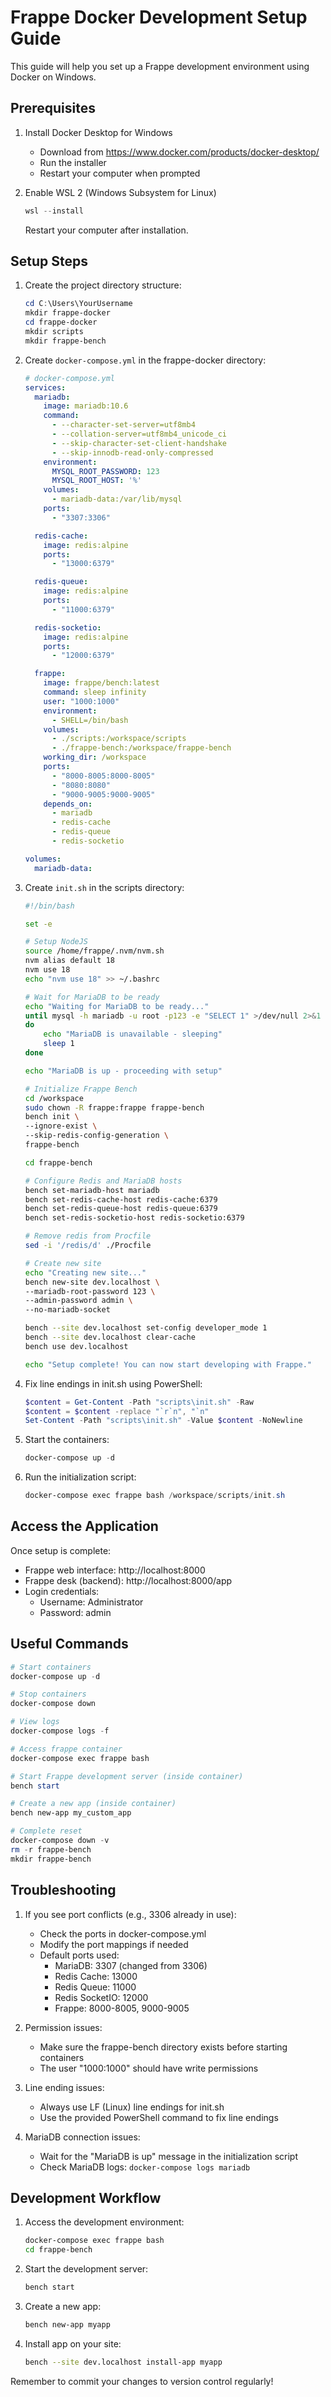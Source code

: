 # Frappe Docker Development Setup Guide

This guide will help you set up a Frappe development environment using Docker on Windows.

## Prerequisites

1. Install Docker Desktop for Windows
   - Download from https://www.docker.com/products/docker-desktop/
   - Run the installer
   - Restart your computer when prompted

2. Enable WSL 2 (Windows Subsystem for Linux)
   ```powershell
   wsl --install
   ```
   Restart your computer after installation.

## Setup Steps

1. Create the project directory structure:
   ```powershell
   cd C:\Users\YourUsername
   mkdir frappe-docker
   cd frappe-docker
   mkdir scripts
   mkdir frappe-bench
   ```

2. Create `docker-compose.yml` in the frappe-docker directory:
   ```yaml
   # docker-compose.yml
   services:
     mariadb:
       image: mariadb:10.6
       command:
         - --character-set-server=utf8mb4
         - --collation-server=utf8mb4_unicode_ci
         - --skip-character-set-client-handshake
         - --skip-innodb-read-only-compressed
       environment:
         MYSQL_ROOT_PASSWORD: 123
         MYSQL_ROOT_HOST: '%'
       volumes:
         - mariadb-data:/var/lib/mysql
       ports:
         - "3307:3306"

     redis-cache:
       image: redis:alpine
       ports:
         - "13000:6379"

     redis-queue:
       image: redis:alpine
       ports:
         - "11000:6379"

     redis-socketio:
       image: redis:alpine
       ports:
         - "12000:6379"

     frappe:
       image: frappe/bench:latest
       command: sleep infinity
       user: "1000:1000"
       environment:
         - SHELL=/bin/bash
       volumes:
         - ./scripts:/workspace/scripts
         - ./frappe-bench:/workspace/frappe-bench
       working_dir: /workspace
       ports:
         - "8000-8005:8000-8005"
         - "8080:8080"
         - "9000-9005:9000-9005"
       depends_on:
         - mariadb
         - redis-cache
         - redis-queue
         - redis-socketio

   volumes:
     mariadb-data:
   ```

3. Create `init.sh` in the scripts directory:
   ```bash
   #!/bin/bash

   set -e

   # Setup NodeJS
   source /home/frappe/.nvm/nvm.sh
   nvm alias default 18
   nvm use 18
   echo "nvm use 18" >> ~/.bashrc

   # Wait for MariaDB to be ready
   echo "Waiting for MariaDB to be ready..."
   until mysql -h mariadb -u root -p123 -e "SELECT 1" >/dev/null 2>&1
   do
       echo "MariaDB is unavailable - sleeping"
       sleep 1
   done

   echo "MariaDB is up - proceeding with setup"

   # Initialize Frappe Bench
   cd /workspace
   sudo chown -R frappe:frappe frappe-bench
   bench init \
   --ignore-exist \
   --skip-redis-config-generation \
   frappe-bench

   cd frappe-bench

   # Configure Redis and MariaDB hosts
   bench set-mariadb-host mariadb
   bench set-redis-cache-host redis-cache:6379
   bench set-redis-queue-host redis-queue:6379
   bench set-redis-socketio-host redis-socketio:6379

   # Remove redis from Procfile
   sed -i '/redis/d' ./Procfile

   # Create new site
   echo "Creating new site..."
   bench new-site dev.localhost \
   --mariadb-root-password 123 \
   --admin-password admin \
   --no-mariadb-socket

   bench --site dev.localhost set-config developer_mode 1
   bench --site dev.localhost clear-cache
   bench use dev.localhost

   echo "Setup complete! You can now start developing with Frappe."
   ```

4. Fix line endings in init.sh using PowerShell:
   ```powershell
   $content = Get-Content -Path "scripts\init.sh" -Raw
   $content = $content -replace "`r`n", "`n"
   Set-Content -Path "scripts\init.sh" -Value $content -NoNewline
   ```

5. Start the containers:
   ```powershell
   docker-compose up -d
   ```

6. Run the initialization script:
   ```powershell
   docker-compose exec frappe bash /workspace/scripts/init.sh
   ```

## Access the Application

Once setup is complete:
- Frappe web interface: http://localhost:8000
- Frappe desk (backend): http://localhost:8000/app
- Login credentials:
  - Username: Administrator
  - Password: admin

## Useful Commands

```powershell
# Start containers
docker-compose up -d

# Stop containers
docker-compose down

# View logs
docker-compose logs -f

# Access frappe container
docker-compose exec frappe bash

# Start Frappe development server (inside container)
bench start

# Create a new app (inside container)
bench new-app my_custom_app

# Complete reset
docker-compose down -v
rm -r frappe-bench
mkdir frappe-bench
```

## Troubleshooting

1. If you see port conflicts (e.g., 3306 already in use):
   - Check the ports in docker-compose.yml
   - Modify the port mappings if needed
   - Default ports used:
     - MariaDB: 3307 (changed from 3306)
     - Redis Cache: 13000
     - Redis Queue: 11000
     - Redis SocketIO: 12000
     - Frappe: 8000-8005, 9000-9005

2. Permission issues:
   - Make sure the frappe-bench directory exists before starting containers
   - The user "1000:1000" should have write permissions

3. Line ending issues:
   - Always use LF (Linux) line endings for init.sh
   - Use the provided PowerShell command to fix line endings

4. MariaDB connection issues:
   - Wait for the "MariaDB is up" message in the initialization script
   - Check MariaDB logs: `docker-compose logs mariadb`

## Development Workflow

1. Access the development environment:
   ```bash
   docker-compose exec frappe bash
   cd frappe-bench
   ```

2. Start the development server:
   ```bash
   bench start
   ```

3. Create a new app:
   ```bash
   bench new-app myapp
   ```

4. Install app on your site:
   ```bash
   bench --site dev.localhost install-app myapp
   ```

Remember to commit your changes to version control regularly!